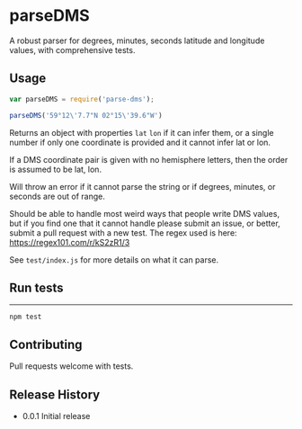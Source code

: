 parseDMS
========

A robust parser for degrees, minutes, seconds latitude and longitude values, with comprehensive tests.

## Usage

```javascript
var parseDMS = require('parse-dms');

parseDMS('59°12\'7.7"N 02°15\'39.6"W')
```

Returns an object with properties `lat` `lon` if it can infer them, or a single number if only one coordinate is provided and it cannot infer lat or lon.

If a DMS coordinate pair is given with no hemisphere letters, then the order is assumed to be lat, lon.

Will throw an error if it cannot parse the string or if degrees, minutes, or seconds are out of range.

Should be able to handle most weird ways that people write DMS values, but if you find one that it cannot handle please submit an issue, or better, submit a pull request with a new test. The regex used is here: https://regex101.com/r/kS2zR1/3

See `test/index.js` for more details on what it can parse.

## Run tests
-----

`npm test`

## Contributing

Pull requests welcome with tests.

## Release History

* 0.0.1 Initial release
